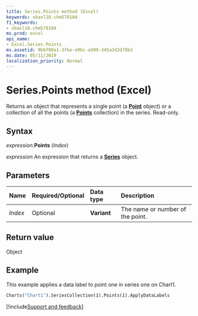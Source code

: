 ```yaml
---
title: Series.Points method (Excel)
keywords: vbaxl10.chm578104
f1_keywords:
- vbaxl10.chm578104
ms.prod: excel
api_name:
- Excel.Series.Points
ms.assetid: 9b6f08a1-3fbe-e9bc-a509-345a3d2d78b3
ms.date: 05/11/2019
localization_priority: Normal
---
```



# Series.Points method (Excel)

Returns an object that represents a single point (a **[Point](Excel.Point(object).md)** object) or a collection of all the points (a **[Points](Excel.Points(object).md)** collection) in the series. Read-only.


## Syntax

_expression_.**Points** (_Index_)

 _expression_ An expression that returns a **[Series](Excel.Series(object).md)** object.


## Parameters

|Name|Required/Optional|Data type|Description|
|:-----|:-----|:-----|:-----|
| _Index_|Optional| **Variant**|The name or number of the point.|

## Return value

Object


## Example

This example applies a data label to point one in series one on Chart1.

```vb
Charts("Chart1").SeriesCollection(1).Points(1).ApplyDataLabels
```




[!include[Support and feedback](~/includes/feedback-boilerplate.md)]